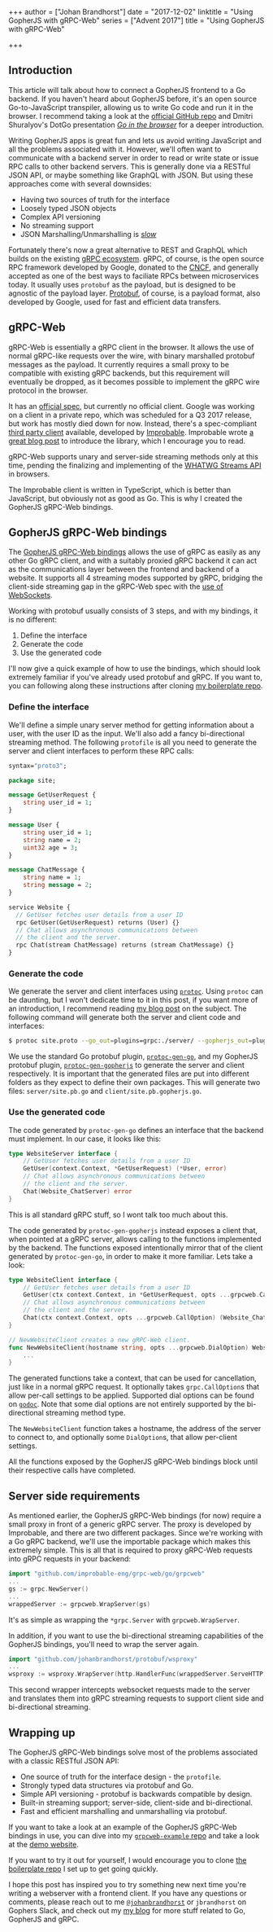 +++
author = ["Johan Brandhorst"]
date = "2017-12-02"
linktitle = "Using GopherJS with gRPC-Web"
series = ["Advent 2017"]
title = "Using GopherJS with gRPC-Web"

+++

## Introduction

This article will talk about how to connect a GopherJS frontend to a
Go backend. If you haven't heard about GopherJS before, it's an open
source Go-to-JavaScript transpiler, allowing us to write Go code and
run it in the browser. I recommend taking a look at the
[official GitHub repo](https://github.com/gopherjs/gopherjs) and
Dmitri Shuralyov's DotGo presentation
[_Go in the browser_](https://www.dotconferences.com/2016/10/dmitri-shuralyov-go-in-the-browser)
for a deeper introduction.

Writing GopherJS apps is great fun and lets us avoid writing JavaScript
and all the problems associated with it. However, we'll often want to
communicate with a backend server in order to read or write state or
issue RPC calls to other backend servers. This is generally done via a
RESTful JSON API, or maybe something like GraphQL with JSON. But using
these approaches come with several downsides:

* Having two sources of truth for the interface
* Loosely typed JSON objects
* Complex API versioning
* No streaming support
* JSON Marshalling/Unmarshalling is
[_slow_](https://auth0.com/blog/beating-json-performance-with-protobuf/)

Fortunately there's now a great alternative to REST and GraphQL which
builds on the existing [gRPC ecosystem](https://grpc.io/). gRPC, of
course, is the open source RPC framework developed by Google, donated
to the [CNCF](https://www.cncf.io/), and generally accepted as one of
the best ways to faciliate RPCs between microservices today. It
usually uses `protobuf` as the payload, but is designed to be agnostic
of the payload layer.
[Protobuf](https://developers.google.com/protocol-buffers/), of course,
is a payload format, also developed by Google, used for fast and
efficient data transfers.

## gRPC-Web

gRPC-Web is essentially a gRPC client in the browser.
It allows the use of normal gRPC-like requests over the wire,
with binary marshalled protobuf messages as the payload. It currently
requires a small proxy to be compatible with existing gRPC backends,
but this requirement will eventually be dropped, as it becomes
possible to implement the gRPC wire protocol in the browser.

It has an
[official spec](https://github.com/grpc/grpc/blob/master/doc/PROTOCOL-WEB.md),
but currently no official client. Google was working on a client in a
private repo, which was scheduled for a Q3 2017 release, but work has
mostly died down for now. Instead, there's a spec-compliant
[third party client](https://github.com/improbable-eng/grpc-web/)
available, developed by [Improbable](https://improbable.io/).
Improbable wrote
[a great blog post](https://improbable.io/games/blog/grpc-web-moving-past-restjson-towards-type-safe-web-apis)
to introduce the library, which I encourage you to read.

gRPC-Web supports unary and server-side streaming methods only at this
time, pending the finalizing and implementing of the
[WHATWG Streams API](https://streams.spec.whatwg.org/) in browsers.

The Improbable client is written in TypeScript, which is better than
JavaScript, but obviously not as good as Go. This is why I created the
GopherJS gRPC-Web bindings.

## GopherJS gRPC-Web bindings

The
[GopherJS gRPC-Web bindings](https://github.com/johanbrandhorst/protobuf)
allows the use of gRPC as easily as any other Go gRPC client, and with
a suitably proxied gRPC backend it can act as the communications layer
between the frontend and backend of a website. It supports all 4
streaming modes supported by gRPC, bridging the client-side streaming
gap in the gRPC-Web spec with the
[use of WebSockets](https://jbrandhorst.com/post/client-streaming/).

Working with protobuf usually consists of 3 steps, and with my bindings,
it is no different:

1. Define the interface
1. Generate the code
1. Use the generated code

I'll now give a quick example of how to use the bindings, which should
look extremely familiar if you've already used protobuf and gRPC. If
you want to, you can following along these instructions after cloning
[my boilerplate repo](https://github.com/johanbrandhorst/grpcweb-boilerplate).

### Define the interface

We'll define a simple unary server method for getting information about
a user, with the user ID as the input. We'll also add a fancy
bi-directional streaming method. The following `protofile`
is all you need to generate the server and client interfaces to perform
these RPC calls:

```protobuf
syntax="proto3";

package site;

message GetUserRequest {
    string user_id = 1;
}

message User {
    string user_id = 1;
    string name = 2;
    uint32 age = 3;
}

message ChatMessage {
    string name = 1;
    string message = 2;
}

service Website {
  // GetUser fetches user details from a user ID
  rpc GetUser(GetUserRequest) returns (User) {}
  // Chat allows asynchronous communications between
  // the client and the server.
  rpc Chat(stream ChatMessage) returns (stream ChatMessage) {}
}
```

### Generate the code

We generate the server and client interfaces using
[`protoc`](https://github.com/google/protobuf). Using `protoc` can be
daunting, but I won't dedicate time to it in this post, if you want
more of an introduction, I recommend reading
[my blog post](https://jbrandhorst.com/post/go-protobuf-tips/) on the
subject. The following command will generate both the server and client
code and interfaces:

```bash
$ protoc site.proto --go_out=plugins=grpc:./server/ --gopherjs_out=plugins=grpc:./client/
```

We use the standard Go protobuf plugin,
[`protoc-gen-go`](https://github.com/golang/protobuf/tree/master/protoc-gen-go),
and my GopherJS protobuf plugin,
[`protoc-gen-gopherjs`](https://github.com/johanbrandhorst/protobuf/tree/master/protoc-gen-gopherjs)
to generate the server and client respectively. It is important that
the generated files are put into different folders as they expect to
define their own packages. This will generate two files:
`server/site.pb.go` and `client/site.pb.gopherjs.go`.

### Use the generated code

The code generated by `protoc-gen-go` defines an interface that the
backend must implement. In our case, it looks like this:

```go
type WebsiteServer interface {
	// GetUser fetches user details from a user ID
	GetUser(context.Context, *GetUserRequest) (*User, error)
	// Chat allows asynchronous communications between
	// the client and the server.
	Chat(Website_ChatServer) error
}
```

This is all standard gRPC stuff, so I wont talk too much about this.

The code generated by `protoc-gen-gopherjs` instead exposes a client
that, when pointed at a gRPC server, allows calling to the functions
implemented by the backend. The functions exposed intentionally
mirror that of the client generated by `protoc-gen-go`, in order
to make it more familiar. Lets take a look:

```go
type WebsiteClient interface {
	// GetUser fetches user details from a user ID
	GetUser(ctx context.Context, in *GetUserRequest, opts ...grpcweb.CallOption) (*User, error)
	// Chat allows asynchronous communications between
	// the client and the server.
	Chat(ctx context.Context, opts ...grpcweb.CallOption) (Website_ChatClient, error)
}

// NewWebsiteClient creates a new gRPC-Web client.
func NewWebsiteClient(hostname string, opts ...grpcweb.DialOption) WebsiteClient {
	...
}
```

The generated functions take a context, that can be used for cancellation,
just like in a normal gRPC request. It optionally takes `grpc.CallOption`s
that allow per-call settings to be applied. Supported dial options can be
found on
[`godoc`](https://godoc.org/github.com/johanbrandhorst/protobuf/grpcweb).
Note that some dial options are not entirely supported by
the bi-directional streaming method type.

The `NewWebsiteClient` function takes a hostname, the address of the server
to connect to, and optionally some `DialOption`s, that allow per-client
settings.

All the functions exposed by the GopherJS gRPC-Web bindings block until
their respective calls have completed.

## Server side requirements

As mentioned earlier, the GopherJS gRPC-Web bindings (for now) require
a small proxy in front of a generic gRPC server. The proxy is developed
by Improbable, and there are two different packages. Since we're working
with a Go gRPC backend, we'll use the importable package which makes
this extremely simple. This is all that is required to proxy gRPC-Web
requests into gRPC requests in your backend:

```go
import "github.com/improbable-eng/grpc-web/go/grpcweb"
...
gs := grpc.NewServer()
...
wrappedServer := grpcweb.WrapServer(gs)
```

It's as simple as wrapping the `*grpc.Server` with `grpcweb.WrapServer`.

In addition, if you want to use the bi-directional streaming
capabilities of the GopherJS bindings, you'll need to wrap the server again.

```go
import "github.com/johanbrandhorst/protobuf/wsproxy"
...
wsproxy := wsproxy.WrapServer(http.HandlerFunc(wrappedServer.ServeHTTP))
```

This second wrapper intercepts websocket requests made to the server and
translates them into gRPC streaming requests to support client side
and bi-directional streaming.

## Wrapping up

The GopherJS gRPC-Web bindings solve most of the problems associated with
a classic RESTful JSON API:

* One source of truth for the interface design - the `protofile`.
* Strongly typed data structures via protobuf and Go.
* Simple API versioning - protobuf is backwards compatible by design.
* Built-in streaming support; server-side, client-side and bi-directional.
* Fast and efficient marshalling and unmarshalling via protobuf.

If you want to take a look at an example of the GopherJS gRPC-Web bindings
in use, you can dive into my
[`grpcweb-example` repo](https://github.com/johanbrandhorst/grpcweb-example)
and take a look at the [demo website](https://grpcweb.jbrandhorst.com).

If you want to try it out for yourself, I would encourage you to clone
[the boilerplate repo](https://github.com/johanbrandhorst/grpcweb-boilerplate)
I set up to get going quickly.

I hope this post has inspired you to try something new next time you're
writing a webserver with a frontend client. If you have any questions
or comments, please reach out to me
[`@johanbrandhorst`](https://twitter.com/johanbrandhorst) or
`jbrandhorst` on Gophers Slack, and check out my
[my blog](https://jbrandhorst.com) for more stuff related to Go,
GopherJS and gRPC.
